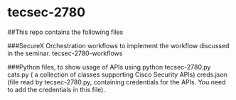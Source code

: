 # tecsec-2780

##This repo contains the following files


###SecureX Orchestration workflows to implement the workflow discussed in the seminar.
tecsec-2780-workflows

###Python files, to show usage of APIs using python
tecsec-2780.py
cats.py  ( a collection of classes supporting Cisco Security APIs)
creds.json (file read by tecsec-2780.py, containing credentials for the APIs. You need to add the credentials in this file).
